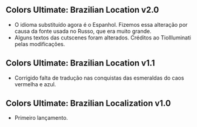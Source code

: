 ## Colors Ultimate: Brazilian Location v2.0
- O idioma substituído agora é o Espanhol. Fizemos essa alteração por causa da fonte usada no Russo, que era muito grande.
- Alguns textos das cutscenes foram alterados. Créditos ao TioIlluminati pelas modificações.

## Colors Ultimate: Brazilian Location v1.1
- Corrigido falta de tradução nas conquistas das esmeraldas do caos vermelha e azul.

## Colors Ultimate: Brazilian Localization v1.0
- Primeiro lançamento.